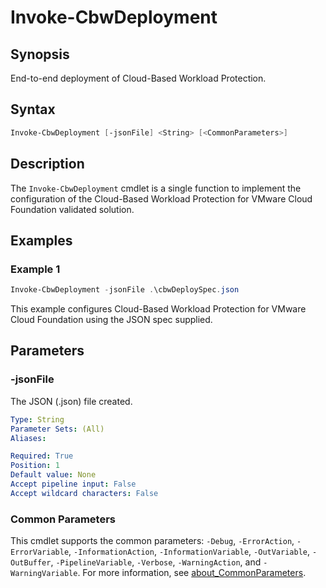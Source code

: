 # Invoke-CbwDeployment

## Synopsis

End-to-end deployment of Cloud-Based Workload Protection.

## Syntax

``` powershell
Invoke-CbwDeployment [-jsonFile] <String> [<CommonParameters>]
```

## Description

The `Invoke-CbwDeployment` cmdlet is a single function to implement the configuration of the Cloud-Based Workload
Protection for VMware Cloud Foundation validated solution.

## Examples

### Example 1

``` powershell
Invoke-CbwDeployment -jsonFile .\cbwDeploySpec.json
```

This example configures Cloud-Based Workload Protection for VMware Cloud Foundation using the JSON spec supplied.

## Parameters

### -jsonFile

The JSON (.json) file created.

```yaml
Type: String
Parameter Sets: (All)
Aliases:

Required: True
Position: 1
Default value: None
Accept pipeline input: False
Accept wildcard characters: False
```

### Common Parameters

This cmdlet supports the common parameters: `-Debug`, `-ErrorAction`, `-ErrorVariable`, `-InformationAction`, `-InformationVariable`, `-OutVariable`, `-OutBuffer`, `-PipelineVariable`, `-Verbose`, `-WarningAction`, and `-WarningVariable`. For more information, see [about_CommonParameters](http://go.microsoft.com/fwlink/?LinkID=113216).
